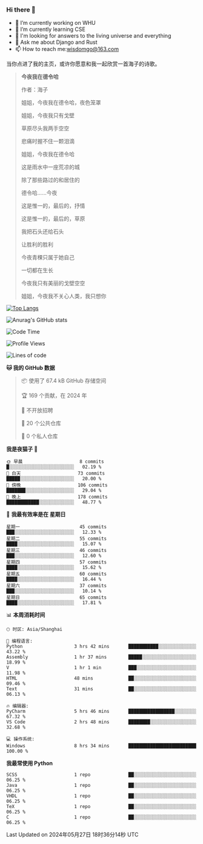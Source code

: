 ### Hi there 👋



- 🔭 I’m currently working on WHU
- 🌱 I’m currently learning CSE
- 🤔 I'm looking for answers to the living universe and everything
- 💬 Ask me about Django and Rust
- 📫 How to reach me:wisdomgo@163.com

当你点进了我的主页，或许你愿意和我一起欣赏一首海子的诗歌。

>**今夜我在德令哈**
>
>作者：海子
>
>姐姐，今夜我在德令哈，夜色笼罩
>
>姐姐，今夜我只有戈壁
>
>草原尽头我两手空空
>
>悲痛时握不住一颗泪滴
>
>姐姐，今夜我在德令哈
>
>这是雨水中一座荒凉的城
>
>除了那些路过的和居住的
>
>德令哈......今夜
>
>这是惟一的，最后的，抒情
>
>这是惟一的，最后的，草原
>
>我把石头还给石头
>
>让胜利的胜利
>
>今夜青稞只属于她自己
>
>一切都在生长
>
>今夜我只有美丽的戈壁空空
>
>姐姐，今夜我不关心人类，我只想你



[![Top Langs](https://github-readme-stats.vercel.app/api/top-langs/?username=wisdomgo&theme=onedark)](https://github.com/anuraghazra/github-readme-stats)

![Anurag's GitHub stats](https://github-readme-stats.vercel.app/api?username=wisdomgo&hide=contribs,stars&theme=synthwave)

<!--START_SECTION:waka-->
![Code Time](http://img.shields.io/badge/Code%20Time-197%20hrs%2033%20mins-blue)

![Profile Views](http://img.shields.io/badge/%E4%B8%AA%E4%BA%BA%E8%B5%84%E6%96%99%E8%A7%82%E7%9C%8B%E6%AC%A1%E6%95%B0-9-blue)

![Lines of code](https://img.shields.io/badge/%E4%BB%8E%E3%80%8CHello%20World%E3%80%8D%E8%B5%B7%E6%88%91%E5%B7%B2%E7%BB%8F%E5%86%99%E4%BA%86-634.1%20thousand%20%E8%A1%8C%E4%BB%A3%E7%A0%81-blue)

**🐱 我的 GitHub 数据** 

> 📦  使用了 67.4 kB GitHub 存储空间 
 > 
> 🏆 169 个贡献，在 2024 年
 > 
> 🚫 不开放招聘
 > 
> 📜 20 个公共仓库 
 > 
> 🔑 0 个私人仓库 
 > 
**我是夜猫子 🦉** 

```text
🌞 早晨                     8 commits           █░░░░░░░░░░░░░░░░░░░░░░░░   02.19 % 
🌆 白天                     73 commits          █████░░░░░░░░░░░░░░░░░░░░   20.00 % 
🌃 傍晚                     106 commits         ███████░░░░░░░░░░░░░░░░░░   29.04 % 
🌙 晚上                     178 commits         ████████████░░░░░░░░░░░░░   48.77 % 
```
📅 **我最有效率是在 星期日** 

```text
星期一                      45 commits          ███░░░░░░░░░░░░░░░░░░░░░░   12.33 % 
星期二                      55 commits          ████░░░░░░░░░░░░░░░░░░░░░   15.07 % 
星期三                      46 commits          ███░░░░░░░░░░░░░░░░░░░░░░   12.60 % 
星期四                      57 commits          ████░░░░░░░░░░░░░░░░░░░░░   15.62 % 
星期五                      60 commits          ████░░░░░░░░░░░░░░░░░░░░░   16.44 % 
星期六                      37 commits          ███░░░░░░░░░░░░░░░░░░░░░░   10.14 % 
星期日                      65 commits          ████░░░░░░░░░░░░░░░░░░░░░   17.81 % 
```


📊 **本周消耗时间** 

```text
🕑︎ 时区: Asia/Shanghai

💬 编程语言: 
Python                   3 hrs 42 mins       ███████████░░░░░░░░░░░░░░   43.22 % 
Assembly                 1 hr 37 mins        █████░░░░░░░░░░░░░░░░░░░░   18.99 % 
V                        1 hr 1 min          ███░░░░░░░░░░░░░░░░░░░░░░   11.98 % 
HTML                     48 mins             ██░░░░░░░░░░░░░░░░░░░░░░░   09.46 % 
Text                     31 mins             ██░░░░░░░░░░░░░░░░░░░░░░░   06.13 % 

🔥 编辑器: 
PyCharm                  5 hrs 46 mins       █████████████████░░░░░░░░   67.32 % 
VS Code                  2 hrs 48 mins       ████████░░░░░░░░░░░░░░░░░   32.68 % 

💻 操作系统: 
Windows                  8 hrs 34 mins       █████████████████████████   100.00 % 
```

**我最常使用 Python** 

```text
SCSS                     1 repo              ██░░░░░░░░░░░░░░░░░░░░░░░   06.25 % 
Java                     1 repo              ██░░░░░░░░░░░░░░░░░░░░░░░   06.25 % 
VHDL                     1 repo              ██░░░░░░░░░░░░░░░░░░░░░░░   06.25 % 
TeX                      1 repo              ██░░░░░░░░░░░░░░░░░░░░░░░   06.25 % 
C                        1 repo              ██░░░░░░░░░░░░░░░░░░░░░░░   06.25 % 
```




 Last Updated on 2024年05月27日 18时36分14秒 UTC
<!--END_SECTION:waka-->
